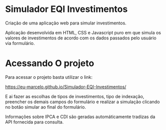 # Simulador EQI Investimentos
 Criação de uma aplicação web para simular investimentos.

 Aplicação desenvolvida em HTML, CSS e Javascript puro em que simula os valores de investimentos de acordo com os dados passados pelo usuário via formulário.

 # Acessando O projeto

 Para acessar o projeto basta utilizar o link:                      

 https://eu-marcelo.github.io/Simulador-EQI-Investimentos/

 E ai fazer as escolhas de tipos de investimentos, tipo de indexação, preencher os demais campos do formulário e realizar a simulação clicando no botão simular ao final do formulário.

 Informações sobre IPCA e CDI são geradas automáticamente tradizas da API fornecida para consulta.

